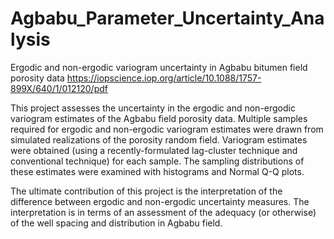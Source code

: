 # Agbabu_Parameter_Uncertainty_Analysis
 Ergodic and non-ergodic variogram uncertainty in Agbabu bitumen field porosity data
https://iopscience.iop.org/article/10.1088/1757-899X/640/1/012120/pdf

This project assesses the uncertainty in the ergodic and non-ergodic variogram estimates of the
Agbabu field porosity data. Multiple samples required for ergodic and non-ergodic variogram estimates
were drawn from simulated realizations of the porosity random field. Variogram estimates were
obtained (using a recently-formulated lag-cluster technique and conventional technique) for each sample. 
The sampling distributions of these estimates were examined with histograms and Normal Q-Q plots.

The ultimate contribution of this project is the interpretation of the difference between
ergodic and non-ergodic uncertainty measures. The interpretation is in terms of an assessment of the adequacy (or
otherwise) of the well spacing and distribution in Agbabu field.
